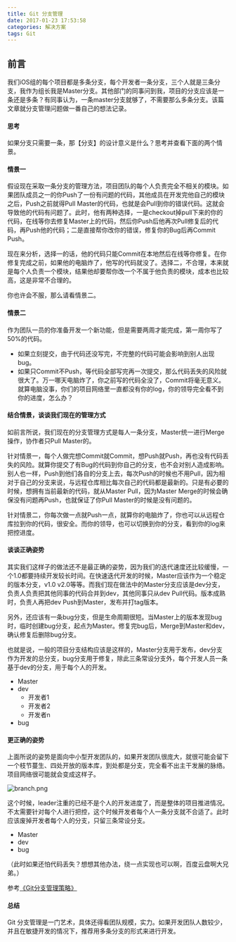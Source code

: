 ```yaml
---
title: Git 分支管理
date: 2017-01-23 17:53:58
categories: 解决方案
tags: Git
---
```


## 前言
我们iOS组的每个项目都是多条分支，每个开发者一条分支，三个人就是三条分支，我作为组长我是Master分支。其他部门的同事问到我，项目的分支应该是一条还是多条？有同事认为，一条master分支就够了，不需要那么多条分支。该篇文章就分支管理问题做一番自己的想法记录。

#### 思考
如果分支只需要一条，那【分支】的设计意义是什么？思考并查看下面的两个情景。

<!--more-->

#### 情景一

假设现在采取一条分支的管理方法，项目团队的每个人负责完全不相关的模块。如果团队成员之一的你Push了一份有问题的代码，其他成员在开发完他自己的模块之后，Push之前就得Pull Master的代码，也就是会Pull到你的错误代码。这就会导致他的代码有问题了。此时，他有两种选择，一是checkout掉pull下来的你的代码，在线等你去修复Master上的代码，然后你Push后他再次Pull修复后的代码，再Push他的代码；二是直接帮你改你的错误，修复你的Bug后再Commit Push。

现在来分析，选择一的话，他的代码只能Commit在本地然后在线等你修复。在你修复完成之前，如果他的电脑炸了，他写的代码就没了。选择二，不合理，本来就是每个人负责一个模块，结果他却要帮你改一个不属于他负责的模块，成本也比较高，这是非常不合理的。

你也许会不服，那么请看情景二。

#### 情景二

作为团队一员的你准备开发一个新功能，但是需要两周才能完成，第一周你写了50%的代码。
- 如果立刻提交，由于代码还没写完，不完整的代码可能会影响到别人出现bug。
- 如果只Commit不Push，等代码全部写完再一次提交，那么代码丢失的风险就很大了。万一哪天电脑炸了，你之前写的代码全没了，Commit将毫无意义。就算电脑没事，你们的项目网络里一直都没有你的log，你的领导完全看不到你的进度，怎么办？

#### 结合情景，谈谈我们现在的管理方式

如前言所说，我们现在的分支管理方式是每人一条分支，Master统一进行Merge操作，协作者只Pull Master的。

针对情景一，每个人做完想Commit就Commit，想Push就Push，再也没有代码丢失的风险。就算你提交了有Bug的代码到你自己的分支，也不会对别人造成影响。别人也一样，Push到他们各自的分支上去，每次Push的时候也不用Pull，因为相对于自己的分支来说，与远程仓库相比每次自己的代码都是最新的。只是有必要的时候，想拥有当前最新的代码，就从Master Pull，因为Master Merge的时候会确保没有问题再Push，也就保证了你Pull Master的时候是没有问题的。

针对情景二，你每次做一点就Push一点，就算你的电脑炸了，你也可以从远程仓库拉到你的代码，很安全。而你的领导，也可以切换到你的分支，看到你的log来把控进度。

#### 谈谈正确姿势

其实我们这样子的做法还不是最正确的姿势，因为我们的迭代速度还比较缓慢，一个1.0都要持续开发较长时间。在快速迭代开发的时候，Master应该作为一个稳定的版本分支，v1.0 v2.0等等。而我们现在做法中的Master分支应该是dev分支，负责人负责把其他同事的代码合并到dev，其他同事只从dev Pull代码。版本成熟时，负责人再把dev Push到Master，发布并打tag版本。

另外，还应该有一条bug分支，但是生命周期很短。当Master上的版本发现bug时，临时创建bug分支，起点为Master。修复完bug后，Merge到Master和dev，确认修复后删除bug分支。

也就是说，一般的项目分支结构应该是这样的，Master分支用于发布，dev分支作为开发的总分支，bug分支用于修复，除此三条常设分支外，每个开发人员一条基于dev的分支，用于每个人的开发。

- Master
- dev
    - 开发者1
    - 开发者2
    - 开发者n
- bug

#### 更正确的姿势

上面所说的姿势是面向中小型开发团队的，如果开发团队很庞大，就很可能会留下一个枝节蔓生、四处开放的版本库，到处都是分支，完全看不出主干发展的脉络。项目网络很可能就会变成这样子。

![branch.png](https://bingo.ren/images/branch.png)

这个时候，leader注重的已经不是个人的开发进度了，而是整体的项目推进情况。不太需要针对每个人进行把控，这个时候开发者每个人一条分支就不合适了。此时应该废掉开发者每个人的分支，只留三条常设分支。

- Master
- dev
- bug

（此时如果还怕代码丢失？想想其他办法，绕一点实现也可以啊，百度云盘啊大兄弟。）

参考[《Git分支管理策略》](http://www.ruanyifeng.com/blog/2012/07/git.html)

#### 总结

Git 分支管理是一门艺术，具体还得看团队规模，实力。如果开发团队人数较少，并且在敏捷开发的情况下，推荐用多条分支的形式来进行开发。
